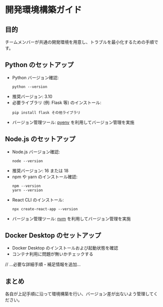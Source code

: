 # 開発環境構築ガイド

## 目的
チームメンバーが共通の開発環境を用意し、トラブルを最小化するための手順です。

## Python のセットアップ
- Python バージョン確認:
  ```
  python --version
  ```
- 推奨バージョン: 3.10  
- 必要ライブラリ (例: Flask 等) のインストール:
  ```
  pip install flask その他ライブラリ
  ```
- バージョン管理ツール: [pyenv](https://github.com/pyenv/pyenv) を利用してバージョン管理を実施

## Node.js のセットアップ
- Node.js バージョン確認:
  ```
  node --version
  ```
- 推奨バージョン: 16 または 18  
- npm や yarn のインストール確認:
  ```
  npm --version
  yarn --version
  ```
- React CLI のインストール:
  ```
  npx create-react-app --version
  ```
- バージョン管理ツール: [nvm](https://github.com/nvm-sh/nvm) を利用してバージョン管理を実施

## Docker Desktop のセットアップ
- Docker Desktop のインストールおよび起動状態を確認  
- コンテナ利用に問題が無いかチェックする

// ...必要な詳細手順・補足情報を追加...

## まとめ
各自が上記手順に沿って環境構築を行い、バージョン差が出ないよう管理してください。
